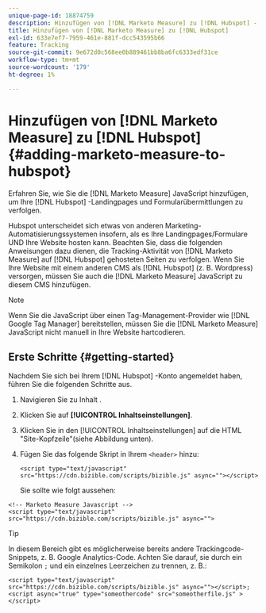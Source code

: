 ```yaml
---
unique-page-id: 18874759
description: Hinzufügen von [!DNL Marketo Measure] zu [!DNL Hubspot] - [!DNL Marketo Measure]
title: Hinzufügen von [!DNL Marketo Measure] zu [!DNL Hubspot]
exl-id: 633e7ef7-7959-461e-881f-dcc543595b66
feature: Tracking
source-git-commit: 9e672d0c568ee0b889461bb8ba6fc6333edf31ce
workflow-type: tm+mt
source-wordcount: '179'
ht-degree: 1%

---
```


# Hinzufügen von [!DNL Marketo Measure] zu [!DNL Hubspot] {#adding-marketo-measure-to-hubspot}

Erfahren Sie, wie Sie die [!DNL Marketo Measure] JavaScript hinzufügen, um Ihre [!DNL Hubspot] -Landingpages und Formularübermittlungen zu verfolgen.

Hubspot unterscheidet sich etwas von anderen Marketing-Automatisierungssystemen insofern, als es Ihre Landingpages/Formulare UND Ihre Website hosten kann. Beachten Sie, dass die folgenden Anweisungen dazu dienen, die Tracking-Aktivität von [!DNL Marketo Measure] auf [!DNL Hubspot] gehosteten Seiten zu verfolgen. Wenn Sie Ihre Website mit einem anderen CMS als [!DNL Hubspot] (z. B. Wordpress) versorgen, müssen Sie auch die [!DNL Marketo Measure] JavaScript zu diesem CMS hinzufügen.

>[!NOTE]
>
>Wenn Sie die JavaScript über einen Tag-Management-Provider wie [!DNL Google Tag Manager] bereitstellen, müssen Sie die [!DNL Marketo Measure] JavaScript nicht manuell in Ihre Website hartcodieren.

## Erste Schritte {#getting-started}

Nachdem Sie sich bei Ihrem [!DNL Hubspot] -Konto angemeldet haben, führen Sie die folgenden Schritte aus.

1. Navigieren Sie zu Inhalt .

1. Klicken Sie auf **[!UICONTROL Inhaltseinstellungen]**.

1. Klicken Sie in den [!UICONTROL Inhaltseinstellungen] auf die HTML &quot;Site-Kopfzeile&quot;(siehe Abbildung unten).

1. Fügen Sie das folgende Skript in Ihrem `<header>` hinzu:

   `<script type="text/javascript" src="https://cdn.bizible.com/scripts/bizible.js" async=""></script>`

   Sie sollte wie folgt aussehen:

```text
<!-- Marketo Measure Javascript -->
<script type="text/javascript" src="https://cdn.bizible.com/scripts/bizible.js" async="">
```

>[!TIP]
>
>In diesem Bereich gibt es möglicherweise bereits andere Trackingcode-Snippets, z. B. Google Analytics-Code. Achten Sie darauf, sie durch ein Semikolon `;` und ein einzelnes Leerzeichen zu trennen, z. B.:
>
>`<script type="text/javascript" src="https://cdn.bizible.com/scripts/bizible.js" async=""></script>; <script async="true" type="someothercode" src="someotherfile.js" ></script>`
